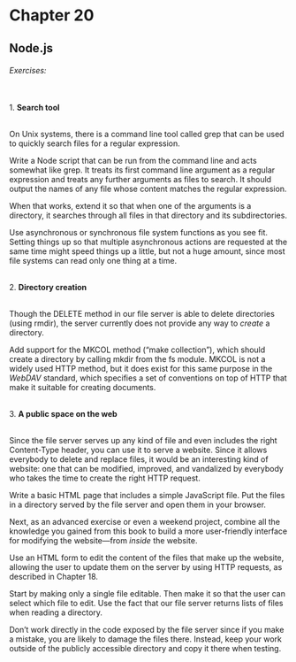 # Chapter 20
## Node.js

###### Exercises:
<br>
1. <b>Search tool</b>

<br>On Unix systems, there is a command line tool called grep that can be used to quickly search files for a regular expression.

Write a Node script that can be run from the command line and acts somewhat like grep. It treats its first command line argument as a regular expression and treats any further arguments as files to search. It should output the names of any file whose content matches the regular expression.

When that works, extend it so that when one of the arguments is a directory, it searches through all files in that directory and its subdirectories.

Use asynchronous or synchronous file system functions as you see fit. Setting things up so that multiple asynchronous actions are requested at the same time might speed things up a little, but not a huge amount, since most file systems can read only one thing at a time.

<br>
2. <b>Directory creation</b>

<br>Though the DELETE method in our file server is able to delete directories (using rmdir), the server currently does not provide any way to *create* a directory.

Add support for the MKCOL method (“make collection”), which should create a directory by calling mkdir from the fs module. MKCOL is not a widely used HTTP method, but it does exist for this same purpose in the *WebDAV* standard, which specifies a set of conventions on top of HTTP that make it suitable for creating documents.

<br>
3. <b>A public space on the web</b>

<br>Since the file server serves up any kind of file and even includes the right Content-Type header, you can use it to serve a website. Since it allows everybody to delete and replace files, it would be an interesting kind of website: one that can be modified, improved, and vandalized by everybody who takes the time to create the right HTTP request.

Write a basic HTML page that includes a simple JavaScript file. Put the files in a directory served by the file server and open them in your browser.

Next, as an advanced exercise or even a weekend project, combine all the knowledge you gained from this book to build a more user-friendly interface for modifying the website—from *inside* the website.

Use an HTML form to edit the content of the files that make up the website, allowing the user to update them on the server by using HTTP requests, as described in Chapter 18.

Start by making only a single file editable. Then make it so that the user can select which file to edit. Use the fact that our file server returns lists of files when reading a directory.

Don’t work directly in the code exposed by the file server since if you make a mistake, you are likely to damage the files there. Instead, keep your work outside of the publicly accessible directory and copy it there when testing.

<br>